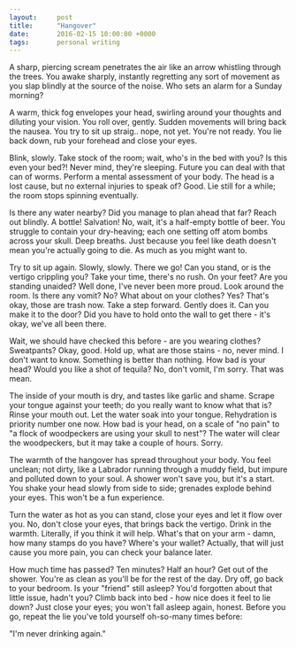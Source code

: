 ```yaml
---
layout:     post
title:      "Hangover"
date:       2016-02-15 10:00:00 +0000
tags:       personal writing
---
```


A sharp, piercing scream penetrates the air like an arrow whistling through the trees. You awake sharply, instantly regretting any sort of movement as you slap blindly at the source of the noise. Who sets an alarm for a Sunday morning?

<!-- Read More -->

A warm, thick fog envelopes your head, swirling around your thoughts and diluting your vision. You roll over, gently. Sudden movements will bring back the nausea. You try to sit up straig.. nope, not yet. You're not ready. You lie back down, rub your forehead and close your eyes.

Blink, slowly. Take stock of the room; wait, who's in the bed with you? Is this even your bed?! Never mind, they're sleeping. Future you can deal with that can of worms. Perform a mental assessment of your body. The head is a lost cause, but no external injuries to speak of? Good. Lie still for a while; the room stops spinning eventually.

Is there any water nearby? Did you manage to plan ahead that far? Reach out blindly. A bottle! Salvation! No, wait, it's a half-empty bottle of beer. You struggle to contain your dry-heaving; each one setting off atom bombs across your skull. Deep breaths. Just because you feel like death doesn't mean you're actually going to die. As much as you might want to. 

Try to sit up again. Slowly, slowly. There we go! Can you stand, or is the vertigo crippling you? Take your time, there's no rush. On your feet? Are you standing unaided? Well done, I've never been more proud. Look around the room. Is there any vomit? No? What about on your clothes? Yes? That's okay, those are trash now. Take a step forward. Gently does it. Can you make it to the door? Did you have to hold onto the wall to get there - it's okay, we've all been there.

Wait, we should have checked this before - are you wearing clothes? Sweatpants? Okay, good. Hold up, what are those stains - no, never mind. I don't want to know. Something is better than nothing. How bad is your head? Would you like a shot of tequila? No, don't vomit, I'm sorry. That was mean.

The inside of your mouth is dry, and tastes like garlic and shame. Scrape your tongue against your teeth; do you really want to know what that is? Rinse your mouth out. Let the water soak into your tongue. Rehydration is priority number one now. How bad is your head, on a scale of "no pain" to "a flock of woodpeckers are using your skull to nest"? The water will clear the woodpeckers, but it may take a couple of hours. Sorry.

The warmth of the hangover has spread throughout your body. You feel unclean; not dirty, like a Labrador running through a muddy field, but impure and polluted down to your soul. A shower won't save you, but it's a start. You shake your head slowly from side to side; grenades explode behind your eyes. This won't be a fun experience.

Turn the water as hot as you can stand, close your eyes and let it flow over you. No, don't close your eyes, that brings back the vertigo. Drink in the warmth. Literally, if you think it will help. What's that on your arm - damn, how many stamps do you have? Where's your wallet? Actually, that will just cause you more pain, you can check your balance later.

How much time has passed? Ten minutes? Half an hour? Get out of the shower. You're as clean as you'll be for the rest of the day. Dry off, go back to your bedroom. Is your "friend" still asleep? You'd forgotten about that little issue, hadn't you? Climb back into bed - how nice does it feel to lie down? Just close your eyes; you won't fall asleep again, honest. Before you go, repeat the lie you've told yourself oh-so-many times before:

"I'm never drinking again."